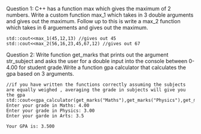 Question 1: C++ has a function max which gives the maximum of 2 numbers. Write a custom function max_1 which takes in 3 double arguments and gives out the maximum.
Follow up to this is write a max_2 function which takes in 6 arguements and gives out the maximum.
```
std::cout<<max_1(45,12,13) //gives out 45
std::cout<<max_2(56,16,23,45,67,12) //gives out 67
```
Question 2: Write function get_marks that prints out the argument str_subject and asks the user for a double input into the console between 0-4.00 for student grade.Write a function gpa calculator that calculates the gpa based on 3 arguments. 
```
//if you have written the functions correctly assuming the subjects are equally weighed , averaging the grade in subjects will give you the gpa
std::cout<<gpa_calculator(get_marks("Maths"),get_marks("Physics"),get_marks("Arts"))
Enter your grade in Maths: 4.00
Enter your grade in Physics: 3.00
Enter your garde in Arts: 3.5

Your GPA is: 3.500
```
